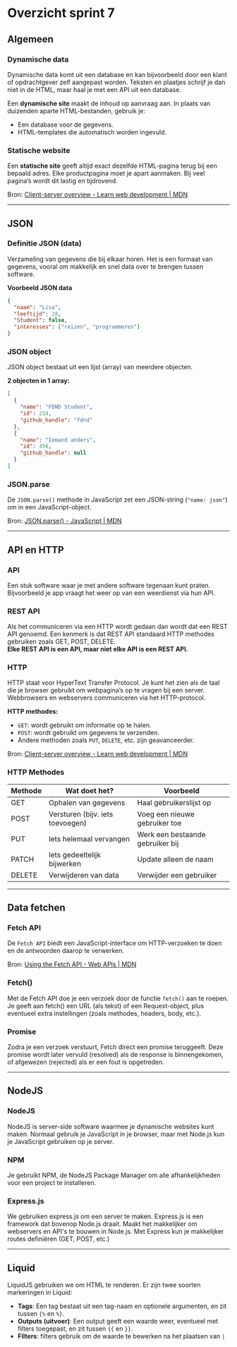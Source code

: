 # Overzicht sprint 7


## Algemeen

### Dynamische data
Dynamische data komt uit een database en kan bijvoorbeeld door een klant of opdrachtgever zelf aangepast worden. Teksten en plaatjes schrijf je dan niet in de HTML, maar haal je met een API uit een database.

Een **dynamische site** maakt de inhoud op aanvraag aan. In plaats van duizenden aparte HTML-bestanden, gebruik je:
- Een database voor de gegevens.
- HTML-templates die automatisch worden ingevuld.

### Statische website
Een **statische site** geeft altijd exact dezelfde HTML-pagina terug bij een bepaald adres. Elke productpagina moet je apart aanmaken. Bij veel pagina’s wordt dit lastig en tijdrovend.

Bron: [Client-server overview - Learn web development | MDN](https://developer.mozilla.org/en-US/docs/Learn/Server-side/First_steps/Client-Server_overview)

---

## JSON

### Definitie JSON (data)
Verzameling van gegevens die bij elkaar horen. Het is een formaat van gegevens, vooral om makkelijk en snel data over te brengen tussen software.

**Voorbeeld JSON data**
```json
{
  "naam": "Lisa",
  "leeftijd": 28,
  "Student": false,
  "interesses": ["reizen", "programmeren"]
}
```

### JSON object
JSON object bestaat uit een lijst (array) van meerdere objecten.

**2 objecten in 1 array:**
```json
[
  {
    "name": "FDND Student",
    "id": 234,
    "github_handle": "fdnd"
  },
  {
    "name": "Iemand anders",
    "id": 456,
    "github_handle": null
  }
]
```

### JSON.parse
De `JSON.parse()` methode in JavaScript zet een JSON-string (`"name: json"`) om in een JavaScript-object.

Bron: [JSON.parse() - JavaScript | MDN](https://developer.mozilla.org/en-US/docs/Web/JavaScript/Reference/Global_Objects/JSON/parse)

---

## API en HTTP

### API
Een stuk software waar je met andere software tegenaan kunt praten. Bijvoorbeeld je app vraagt het weer op van een weerdienst via hun API.

### REST API
Als het communiceren via een HTTP wordt gedaan dan wordt dat een REST API genoemd. Een kenmerk is dat REST API standaard HTTP methodes gebruiken zoals GET, POST, DELETE.  
**Elke REST API is een API, maar niet elke API is een REST API.**

### HTTP
HTTP staat voor HyperText Transfer Protocol. Je kunt het zien als de taal die je browser gebruikt om webpagina’s op te vragen bij een server. Webbrowsers en webservers communiceren via het HTTP-protocol. 

**HTTP methodes:**
- `GET`: wordt gebruikt om informatie op te halen.
- `POST`: wordt gebruikt om gegevens te verzenden.
- Andere methoden zoals `PUT`, `DELETE`, etc. zijn geavanceerder.

Bron: [Client-server overview - Learn web development | MDN](https://developer.mozilla.org/en-US/docs/Learn/Server-side/First_steps/Client-Server_overview)

### HTTP Methodes

| Methode | Wat doet het?              | Voorbeeld                   |
|---------|----------------------------|-----------------------------|
| GET     | Ophalen van gegevens       | Haal gebruikerslijst op     |
| POST    | Versturen (bijv. iets toevoegen) | Voeg een nieuwe gebruiker toe |
| PUT     | Iets helemaal vervangen    | Werk een bestaande gebruiker bij |
| PATCH   | Iets gedeeltelijk bijwerken| Update alleen de naam       |
| DELETE  | Verwijderen van data      | Verwijder een gebruiker     |

---

## Data fetchen

### Fetch API
De `Fetch API` biedt een JavaScript-interface om HTTP-verzoeken te doen en de antwoorden daarop te verwerken.

Bron: [Using the Fetch API - Web APIs | MDN](https://developer.mozilla.org/en-US/docs/Web/API/Fetch_API)

### Fetch()
Met de Fetch API doe je een verzoek door de functie `fetch()` aan te roepen. Je geeft aan fetch() een URL (als tekst) of een Request-object, plus eventueel extra instellingen (zoals methodes, headers, body, etc.).

### Promise
Zodra je een verzoek verstuurt, Fetch direct een promise teruggeeft. Deze promise wordt later vervuld (resolved) als de response is binnengekomen, of afgewezen (rejected) als er een fout is opgetreden.

---

## NodeJS

### NodeJS
NodeJS is server-side software waarmee je dynamische websites kunt maken. Normaal gebruik je JavaScript in je browser, maar met Node.js kun je JavaScript gebruiken op je server.

### NPM
Je gebruikt NPM, de NodeJS Package Manager om alle afhankelijkheden voor een project te installeren.

### Express.js
We gebruiken express.js om een server te maken. Express.js is een framework dat bovenop Node.js draait. 
Maakt het makkelijker om webservers en API's te bouwen in Node.js. 
Met Express kun je makkelijker routes definiëren (GET, POST, etc.)

---

## Liquid

LiquidJS gebruiken we om HTML te renderen. Er zijn twee soorten markeringen in Liquid:
- **Tags**: Een tag bestaat uit een tag-naam en optionele argumenten, en zit tussen `{%` en `%}`.
- **Outputs (uitvoer)**: Een output geeft een waarde weer, eventueel met filters toegepast, en zit tussen `{{` en `}}`.
- **Filters**: filters gebruik om de waarde te bewerken na het plaatsen van `|`
